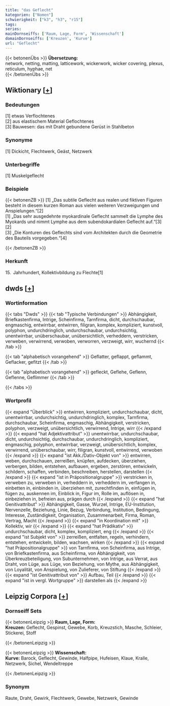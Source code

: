 ```yaml
---
title: "das Geflecht"
kategorien: ["Nomen"]
schwierigkeit: ["k3", "h3", "r15"]
tags:
series:
mainDornseiffs: ['Raum, Lage, Form', 'Wissenschaft']
domainDornseiffs: ['Kreuzen', 'Kurve']
url: "Geflecht"
---
```


{{< betonenÜbs >}}
**Übersetzung:**  
network, netting, matting, latticework, wickerwork, wicker covering, plexus, reticulum, hyphae, net  
{{< /betonenÜbs >}}

## Wiktionary [[+](https://de.wiktionary.org/wiki/Geflecht)]

### Bedeutungen
[1] etwas Verflochtenes  
[2] aus elastischem Material Geflochtenes  
[3] Bauwesen: das mit Draht gebundene Gerüst in Stahlbeton  

### Synonyme
[1] Dickicht, Flechtwerk, Geäst, Netzwerk  

### Unterbegriffe
[1] Muskelgeflecht  

### Beispiele
{{< betonenZB >}}
[1] „Das subtile Geflecht aus realen und fiktiven Figuren besteht in diesem kurzen Roman aus vielen weiteren Verzweigungen und Anspielungen.“[2]  
[1] „Das sehr ausgedehnte myokardinale Geflecht sammelt die Lymphe des Myokards und nimmt Lymphe aus dem subendokardialen Geflecht auf.“[3]  
[2]  
[3] „Die Konturen des Geflechts sind vom Architekten durch die Geometrie des Bauteils vorgegeben.“[4]  

{{< /betonenZB >}}
### Herkunft
15. Jahrhundert, Kollektivbildung zu Flechte[1]  



## dwds [[+](https://www.dwds.de/wb/Geflecht)]

### Wortinformation
{{< tabs "Dwds" >}}
{{< tab "Typische Verbindungen" >}}
Abhängigkeit, Briefkastenfirma, Intrige, Scheinfirma, Tarnfirma, dicht, durchschaubar, engmaschig, entwirrbar, entwirren, filigran, komplex, kompliziert, kunstvoll, polyphon, undurchdringlich, undurchschaubar, undurchsichtig, unentwirrbar, unüberschaubar, unübersichtlich, verheddern, verstricken, verweben, verwirrend, verwoben, verworren, verzweigt, wirr, wuchernd
{{< /tab >}}

{{< tab "alphabetisch vorangehend" >}}
Geflatter, geflappt, geflammt, Geflacker, gefitzt
{{< /tab >}}

{{< tab "alphabetisch vorangehend" >}}
gefleckt, Geflehe, Geflenn, Geflenne, Geflimmer
{{< /tab >}}

{{< /tabs >}}

### Wortprofil
{{< expand "Überblick" >}} entwirren, kompliziert, undurchschaubar, dicht, unentwirrbar, undurchsichtig, undurchdringlich, komplex, Tarnfirma, durchschaubar, Scheinfirma, engmaschig, Abhängigkeit, verstricken, polyphon, verzweigt, unübersichtlich, verwirrend, Intrige, wirr {{< /expand >}}
{{< expand "hat Adjektivattribut" >}} unentwirrbar, undurchschaubar, dicht, undurchsichtig, durchschaubar, undurchdringlich, kompliziert, engmaschig, polyphon, entwirrbar, verzweigt, unübersichtlich, komplex, verwirrend, unüberschaubar, wirr, filigran, kunstvoll, entwirrend, verwoben {{< /expand >}}
{{< expand "ist Akk./Dativ-Objekt von" >}} entwirren, weben, durchschauen, zerreißen, knüpfen, aufdecken, überziehen, verbergen, bilden, entstehen, aufbauen, ergeben, zerstören, entwickeln, schildern, schaffen, verbinden, beschreiben, herstellen, darstellen {{< /expand >}}
{{< expand "ist in Präpositionalgruppe" >}} verstricken in, verweben zu, verweben in, verheddern in, verheddern im, verfangen in, einbetten in, einbinden in, überziehen mit, zurechtfinden in, einfügen in, fügen zu, auskennen im, Einblick in, Figur im, Rolle im, auflösen in, einbeziehen in, befreien aus, prägen durch {{< /expand >}}
{{< expand "hat Genitivattribut" >}} Abhängigkeit, Gasse, Wurzel, Intrige, EU-Institution, Nervenzelle, Beziehung, Linie, Bezug, Verbindung, Institution, Bedingung, Interesse, Zuständigkeit, Organisation, Zusammenarbeit, Firma, Roman, Vertrag, Macht {{< /expand >}}
{{< expand "in Koordination mit" >}} Kollektiv, wir {{< /expand >}}
{{< expand "hat Prädikativ" >}} undurchschaubar, dicht, komplex, kompliziert, eng {{< /expand >}}
{{< expand "ist Subjekt von" >}} zerreißen, entfalten, regeln, verhindern, entstehen, entwickeln, bilden, wachsen, wirken {{< /expand >}}
{{< expand "hat Präpositionalgruppe" >}} von Tarnfirma, von Scheinfirma, aus Intrige, von Briefkastenfirma, aus Scheinfirma, von Abhängigkeit, von Überkreuzbeteiligung, von Subunternehmen, von Intrige, aus Verrat, aus Draht, von Lüge, aus Lüge, von Beziehung, von Mythe, aus Abhängigkeit, von Loyalität, von Anspielung, von Zulieferer, von Stiftung {{< /expand >}}
{{< expand "ist Genitivattribut von" >}} Aufbau, Teil {{< /expand >}}
{{< expand "ist in vergl. Wortgruppe" >}} darstellen als {{< /expand >}}

## Leipzig Corpora [[+](https://corpora.uni-leipzig.de/en/res?word=Geflecht&corpusId=deu_newscrawl-public_2018)]

### Dornseiff Sets
{{< betonenLeipzig >}}
**Raum, Lage, Form:**  
**Kreuzen:** Geflecht, Gespinst, Gewebe, Korb, Kreuzstich, Masche, Schleier, Stickerei, Stoff  

{{< /betonenLeipzig >}}


{{< betonenLeipzig >}}
**Wissenschaft:**  
**Kurve:** Barock, Geflecht, Gewinde, Halfpipe, Hufeisen, Klaue, Kralle, Netzwerk, Sichel, Wendeltreppe  

{{< /betonenLeipzig >}}

### Synonym
Raute, Draht, Gewirk, Flechtwerk, Gewebe, Netzwerk, Gewinde

